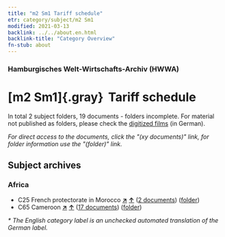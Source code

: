 ```yaml
---
title: "m2 Sm1 Tariff schedule"
etr: category/subject/m2 Sm1
modified: 2021-03-13
backlink: ../../about.en.html
backlink-title: "Category Overview"
fn-stub: about
---
```


### Hamburgisches Welt-Wirtschafts-Archiv (HWWA)
# [m2 Sm1]{.gray}&#8201; Tariff schedule&#160; 





In total 2 subject folders, 19 documents - folders incomplete.
For material not published as folders, please check the [digitized films](/film/h1_sh) (in German).

_For direct access to the documents, click the "(xy documents)" link, for folder information use the "(folder)" link._

## Subject archives



### Africa

- C25 French protectorate in Morocco [**&nearr;**](../../../geo/i/141358/about.en.html "French protectorate in Morocco (all folders)") [**&uarr;**](../../../geo/about.en.html#C25 "Country category system") (<a href="https://pm20.zbw.eu/dfgview/sh/141358,163275" title="about: French protectorate in Morocco : Tariff schedule" target="_blank">2 documents</a>) ([folder](../../../../folder/sh/1413xx/141358/1632xx/163275/about.en.html))
- C65 Cameroon [**&nearr;**](../../../geo/i/141410/about.en.html "Cameroon (all folders)") [**&uarr;**](../../../geo/about.en.html#C65 "Country category system") (<a href="https://pm20.zbw.eu/dfgview/sh/141410,163275" title="about: Cameroon : Tariff schedule" target="_blank">17 documents</a>) ([folder](../../../../folder/sh/1414xx/141410/1632xx/163275/about.en.html))


_* The English category label is an unchecked automated translation of the German label._

